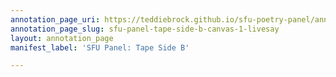 ```yaml
---
annotation_page_uri: https://teddiebrock.github.io/sfu-poetry-panel/annotations/sfu-panel-tape-side-b-canvas-1-livesay.json
annotation_page_slug: sfu-panel-tape-side-b-canvas-1-livesay
layout: annotation_page
manifest_label: 'SFU Panel: Tape Side B'

---
```

